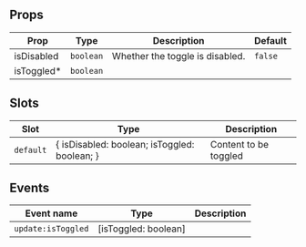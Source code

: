 <!-- This file is automatically generated, do not edit manually. -->

<script setup>
import AppTogglePlayground from './AppTogglePlayground.vue'
</script>

<AppTogglePlayground />

## Props

| Prop | Type | Description | Default |
| ---- | ---- | ----------- | ------- |
| isDisabled | `boolean` | Whether the toggle is disabled. | `false` |
| isToggled* | `boolean` |  |  |


## Slots

| Slot | Type | Description |
| --------- | ---- | ----------- |
| `default` | \{ isDisabled: boolean; isToggled: boolean; \} | Content to be toggled |


## Events

| Event name | Type | Description |
| ---------- | ---- | ----------- |
| `update:isToggled` | [isToggled: boolean] |  |


